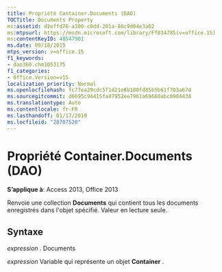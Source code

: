 ```yaml
---
title: Propriété Container.Documents (DAO)
TOCTitle: Documents Property
ms:assetid: d2effd76-a300-c0dd-201a-86c9d04e3a62
ms:mtpsurl: https://msdn.microsoft.com/library/Ff834785(v=office.15)
ms:contentKeyID: 48547901
ms.date: 09/18/2015
mtps_version: v=office.15
f1_keywords:
- dao360.chm1053175
f1_categories:
- Office.Version=v15
localization_priority: Normal
ms.openlocfilehash: fc77ea29cdc5f1d21e8b180fd85b5b61f703a67d
ms.sourcegitcommit: d6695c94415fa47952ee7961a69660abc0904434
ms.translationtype: Auto
ms.contentlocale: fr-FR
ms.lasthandoff: 01/17/2019
ms.locfileid: "28707520"
---
```

# <a name="containerdocuments-property-dao"></a>Propriété Container.Documents (DAO)


**S’applique à**: Access 2013, Office 2013

Renvoie une collection **Documents** qui contient tous les documents enregistrés dans l'objet spécifié. Valeur en lecture seule.

## <a name="syntax"></a>Syntaxe

*expression* . Documents

*expression* Variable qui représente un objet **Container** .

